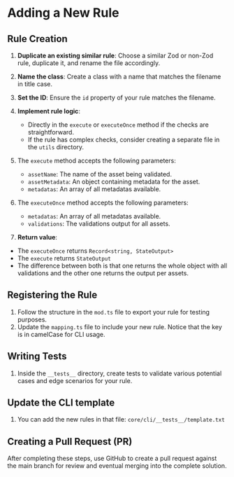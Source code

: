 # Adding a New Rule

## Rule Creation

1. **Duplicate an existing similar rule**: Choose a similar Zod or non-Zod rule, duplicate it, and rename the file accordingly.

2. **Name the class**: Create a class with a name that matches the filename in title case.

3. **Set the ID**: Ensure the `id` property of your rule matches the filename.

4. **Implement rule logic**:
   - Directly in the `execute` or `executeOnce` method if the checks are straightforward.
   - If the rule has complex checks, consider creating a separate file in the `utils` directory.

5. The `execute` method accepts the following parameters:
   - `assetName`: The name of the asset being validated.
   - `assetMetadata`: An object containing metadata for the asset.
   - `metadatas`: An array of all metadatas available.
6. The `executeOnce` method accepts the following parameters:
   - `metadatas`: An array of all metadatas available.
   - `validations`: The validations output for all assets.

6. **Return value**:
  - The `executeOnce` returns `Record<string, StateOutput>`
  - The `execute` returns `StateOutput`
  - The difference between both is that one returns the whole object with all validations and the other one returns the output per assets.

## Registering the Rule

1. Follow the structure in the `mod.ts` file to export your rule for testing purposes.
2. Update the `mapping.ts` file to include your new rule. Notice that the key is in camelCase for CLI usage.

## Writing Tests

1. Inside the `__tests__` directory, create tests to validate various potential cases and edge scenarios for your rule.

## Update the CLI template

1. You can add the new rules in that file: `core/cli/__tests__/template.txt`

## Creating a Pull Request (PR)

After completing these steps, use GitHub to create a pull request against the main branch for review and eventual merging into the complete solution.
